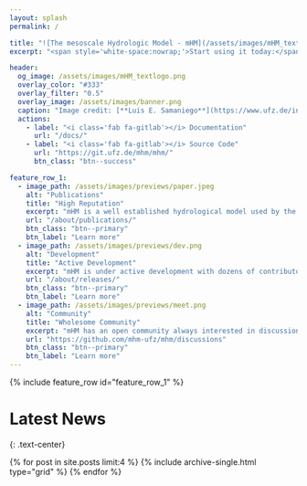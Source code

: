 ```yaml
---
layout: splash
permalink: /

title: "![The mesoscale Hydrologic Model - mHM](/assets/images/mHM_textlogo.png){:.align-left}"
excerpt: "<span style='white-space:nowrap;'>Start using it today:</span><br>[<code style='background-color:rgba(0,0,0,0);'>conda install mhm</code>](guides){: .btn .btn--primary }"

header:
  og_image: /assets/images/mHM_textlogo.png
  overlay_color: "#333"
  overlay_filter: "0.5"
  overlay_image: /assets/images/banner.png
  caption: "Image credit: [**Luis E. Samaniego**](https://www.ufz.de/index.php?en=38094)"
  actions:
    - label: "<i class='fab fa-gitlab'></i> Documentation"
      url: "/docs/"
    - label: "<i class='fab fa-gitlab'></i> Source Code"
      url: "https://git.ufz.de/mhm/mhm/"
      btn_class: "btn--success"

feature_row_1:
  - image_path: /assets/images/previews/paper.jpeg
    alt: "Publications"
    title: "High Reputation"
    excerpt: "mHM is a well established hydrological model used by the scientific community."
    url: "/about/publications/"
    btn_class: "btn--primary"
    btn_label: "Learn more"
  - image_path: /assets/images/previews/dev.png
    alt: "Development"
    title: "Active Development"
    excerpt: "mHM is under active development with dozens of contributors."
    url: "/about/releases/"
    btn_class: "btn--primary"
    btn_label: "Learn more"
  - image_path: /assets/images/previews/meet.png
    alt: "Community"
    title: "Wholesome Community"
    excerpt: "mHM has an open community always interested in discussions."
    url: "https://github.com/mhm-ufz/mhm/discussions"
    btn_class: "btn--primary"
    btn_label: "Learn more"
---
```


{% include feature_row id="feature_row_1" %}

# Latest News
{: .text-center}
<div class="grid__wrapper">
  {% for post in site.posts limit:4 %}
    {% include archive-single.html type="grid" %}
  {% endfor %}
</div>
